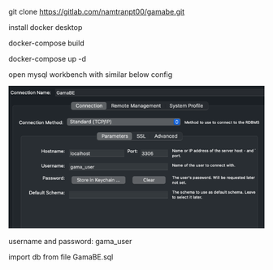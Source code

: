 git clone https://gitlab.com/namtranpt00/gamabe.git

install docker desktop

docker-compose build

docker-compose up -d


open mysql workbench with similar below config 

![img.png](img.png)

username and password: gama_user

import db from file GamaBE.sql
